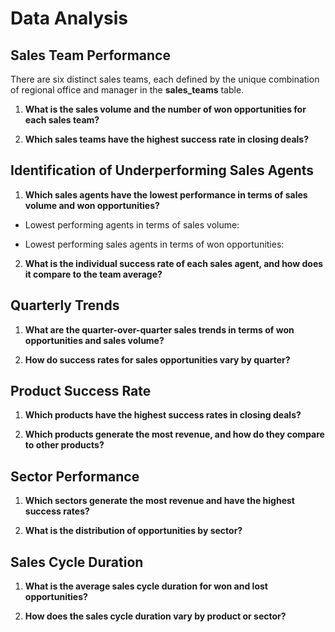 # Data Analysis

## Sales Team Performance

There are six distinct sales teams, each defined by the unique combination of regional office and manager in the **sales_teams** table.

1) **What is the sales volume and the number of won opportunities for each sales team?**


2) **Which sales teams have the highest success rate in closing deals?**


## Identification of Underperforming Sales Agents 

1) **Which sales agents have the lowest performance in terms of sales volume and won opportunities?**
* Lowest performing agents in terms of sales volume:
  

* Lowest performing sales agents in terms of won opportunities:


2) **What is the individual success rate of each sales agent, and how does it compare to the team average?**

## Quarterly Trends

1) **What are the quarter-over-quarter sales trends in terms of won opportunities and sales volume?**

2) **How do success rates for sales opportunities vary by quarter?**

## Product Success Rate

1) **Which products have the highest success rates in closing deals?**

2) **Which products generate the most revenue, and how do they compare to other products?**

## Sector Performance

1) **Which sectors generate the most revenue and have the highest success rates?**

2) **What is the distribution of opportunities by sector?**

## Sales Cycle Duration
1) **What is the average sales cycle duration for won and lost opportunities?**

2) **How does the sales cycle duration vary by product or sector?**
